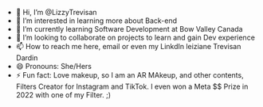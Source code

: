 - 👋 Hi, I’m @LizzyTrevisan
- 👀 I’m interested in learning more about Back-end
- 🌱 I’m currently learning Software Development at Bow Valley Canada
- 💞️ I’m looking to collaborate on projects to learn and gain Dev experience 
- 📫 How to reach me here, email or even my LinkdIn leiziane Trevisan Dardin
- 😄 Pronouns: She/Hers
- ⚡ Fun fact: Love makeup, so I am an AR MAkeup, and other contents, Filters Creator for Instagram and TikTok. I even won a Meta $$ Prize in 2022 with one of my Filter. ;)

<!---
LizzyTrevisan/LizzyTrevisan is a ✨ special ✨ repository because its `README.md` (this file) appears on your GitHub profile.
You can click the Preview link to take a look at your changes.
--->
